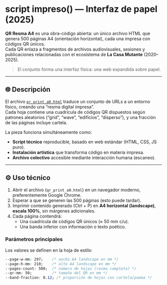 # script impreso() — Interfaz de papel (2025)

**QR Resma A4** es una obra-código abierta: un único archivo HTML que genera 500 páginas A4 (orientación horizontal), cada una impresa con códigos QR únicos.  
Cada QR enlaza a fragmentos de archivos audiovisuales, sesiones y publicaciones relacionadas con el ecosistema de **La Casa Mutante** (2020–2025).  

> El conjunto forma una interfaz física: una web expandida sobre papel.

---

## 🌐 Descripción

El archivo [`qr_print_a0.html`](./qr_print_a0.html) traduce un conjunto de URLs a un entorno físico, creando una “resma digital impresa”.  
Cada hoja contiene una cuadrícula de códigos QR dispuestos según patrones aleatorios (“grid”, “wave”, “edificios”, “disperso”), y una fracción de las páginas incluye cartela.

La pieza funciona simultáneamente como:
- **Script técnico** reproducible, basado en web estándar (HTML, CSS, JS puro).
- **Instalación artística** que transforma código en materia impresa.
- **Archivo colectivo** accesible mediante interacción humana (escaneo).

---

## ⚙️ Uso técnico

1. Abrir el archivo (`qr_print_a0.html`) en un navegador moderno, preferentemente Google Chrome.
2. Esperar a que se generen las 500 páginas (esto puede tardar).
3. Imprimir contenido generado (Ctrl + P) en **A4 horizontal (landscape)**, **escala 100%**, sin márgenes adicionales.
4. Cada página contendrá:
   - Una cuadrícula de códigos QR únicos (≈ 50 mm c/u).
   - Una banda inferior con información o texto poético.

### Parámetros principales

Los valores se definen en la hoja de estilo:

```css
--page-w-mm: 297;    /* ancho A4 landscape en mm */
--page-h-mm: 210;    /* alto A4 landscape en mm */
--pages-count: 500;  /* número de hojas (resma completa) */
--qr-mm: 50;         /* tamaño del QR en mm */
--band-fraction: 0.12; /* proporción de hojas con cartela/poema */
